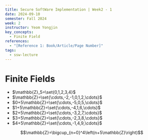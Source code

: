 ```yaml
---
title: Secure SoftWare Implementation | Week2 - 1
date: 2024-09-10
semester: Fall 2024
week: 2
instructor: Yeom Yongjin
key_concepts:
  - Finite Field
references:
  - "[Reference 1: Book/Article/Page Number]"
tags:
  - ssw-lecture
---
```


# Finite Fields

- $\mathbb{Z}_5=\set{0,1,2,3,4}$
- $\mathbb{Z}=\set{\cdots,-2,-1,0,1,2,\cdots}$
- $0+5\mathbb{Z}=\set{\cdots,-5,0,5,\cdots}$
- $1+5\mathbb{Z}=\set{\cdots,-4,1,6,\cdots}$
- $2+5\mathbb{Z}=\set{\cdots,-3,2,7,\cdots}$
- $3+5\mathbb{Z}=\set{\cdots,-2,3,8,\cdots}$
- $4+5\mathbb{Z}=\set{\cdots,-1,4,9,\cdots}$

$$\mathbb{Z}=\bigcup_{n=0}^4\left(n+5\mathbb{Z}\right)$$










